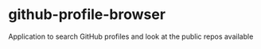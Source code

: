 # github-profile-browser
Application to search GitHub profiles and look at the public repos available

